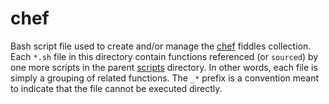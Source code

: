 chef
=====

Bash script file used to create and/or manage the [chef](../../../fiddles/chef) fiddles collection.  
Each `*.sh` file in this directory contain functions referenced (or `sourced`) by one more scripts 
in the parent [scripts](../..) directory.  In other words, each file is simply a grouping of related 
functions.  The `_*` prefix is a convention meant to indicate that the file cannot be executed directly.
